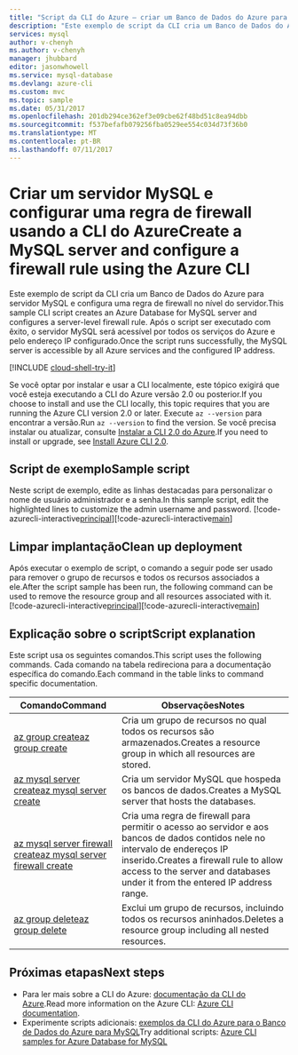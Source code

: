 ```yaml
---
title: "Script da CLI do Azure – criar um Banco de Dados do Azure para MySQL | Microsoft Docs"
description: "Este exemplo de script da CLI cria um Banco de Dados do Azure para servidor MySQL e configura uma regra de firewall no nível do servidor."
services: mysql
author: v-chenyh
ms.author: v-chenyh
manager: jhubbard
editor: jasonwhowell
ms.service: mysql-database
ms.devlang: azure-cli
ms.custom: mvc
ms.topic: sample
ms.date: 05/31/2017
ms.openlocfilehash: 201db294ce362ef3e09cbe62f48bd51c8ea94dbb
ms.sourcegitcommit: f537befafb079256fba0529ee554c034d73f36b0
ms.translationtype: MT
ms.contentlocale: pt-BR
ms.lasthandoff: 07/11/2017
---
```

# <a name="create-a-mysql-server-and-configure-a-firewall-rule-using-the-azure-cli"></a><span data-ttu-id="5534a-103">Criar um servidor MySQL e configurar uma regra de firewall usando a CLI do Azure</span><span class="sxs-lookup"><span data-stu-id="5534a-103">Create a MySQL server and configure a firewall rule using the Azure CLI</span></span>
<span data-ttu-id="5534a-104">Este exemplo de script da CLI cria um Banco de Dados do Azure para servidor MySQL e configura uma regra de firewall no nível do servidor.</span><span class="sxs-lookup"><span data-stu-id="5534a-104">This sample CLI script creates an Azure Database for MySQL server and configures a server-level firewall rule.</span></span> <span data-ttu-id="5534a-105">Após o script ser executado com êxito, o servidor MySQL será acessível por todos os serviços do Azure e pelo endereço IP configurado.</span><span class="sxs-lookup"><span data-stu-id="5534a-105">Once the script runs successfully, the MySQL server is accessible by all Azure services and the configured IP address.</span></span>

[!INCLUDE [cloud-shell-try-it](../../../includes/cloud-shell-try-it.md)]

<span data-ttu-id="5534a-106">Se você optar por instalar e usar a CLI localmente, este tópico exigirá que você esteja executando a CLI do Azure versão 2.0 ou posterior.</span><span class="sxs-lookup"><span data-stu-id="5534a-106">If you choose to install and use the CLI locally, this topic requires that you are running the Azure CLI version 2.0 or later.</span></span> <span data-ttu-id="5534a-107">Execute `az --version` para encontrar a versão.</span><span class="sxs-lookup"><span data-stu-id="5534a-107">Run `az --version` to find the version.</span></span> <span data-ttu-id="5534a-108">Se você precisa instalar ou atualizar, consulte [Instalar a CLI 2.0 do Azure]( /cli/azure/install-azure-cli).</span><span class="sxs-lookup"><span data-stu-id="5534a-108">If you need to install or upgrade, see [Install Azure CLI 2.0]( /cli/azure/install-azure-cli).</span></span> 

## <a name="sample-script"></a><span data-ttu-id="5534a-109">Script de exemplo</span><span class="sxs-lookup"><span data-stu-id="5534a-109">Sample script</span></span>
<span data-ttu-id="5534a-110">Neste script de exemplo, edite as linhas destacadas para personalizar o nome de usuário administrador e a senha.</span><span class="sxs-lookup"><span data-stu-id="5534a-110">In this sample script, edit the highlighted lines to customize the admin username and password.</span></span>
<span data-ttu-id="5534a-111">[!code-azurecli-interactive[principal](../../../cli_scripts/mysql/create-mysql-server-and-firewall-rule/create-mysql-server-and-firewall-rule.sh?highlight=15-16 "Criar um banco de dados do Azure para MySQL e a regra de firewall de nível de servidor.")]</span><span class="sxs-lookup"><span data-stu-id="5534a-111">[!code-azurecli-interactive[main](../../../cli_scripts/mysql/create-mysql-server-and-firewall-rule/create-mysql-server-and-firewall-rule.sh?highlight=15-16 "Create an Azure Database for MySQL, and server-level firewall rule.")]</span></span>

## <a name="clean-up-deployment"></a><span data-ttu-id="5534a-112">Limpar implantação</span><span class="sxs-lookup"><span data-stu-id="5534a-112">Clean up deployment</span></span>
<span data-ttu-id="5534a-113">Após executar o exemplo de script, o comando a seguir pode ser usado para remover o grupo de recursos e todos os recursos associados a ele.</span><span class="sxs-lookup"><span data-stu-id="5534a-113">After the script sample has been run, the following command can be used to remove the resource group and all resources associated with it.</span></span>
<span data-ttu-id="5534a-114">[!code-azurecli-interactive[principal](../../../cli_scripts/mysql/create-mysql-server-and-firewall-rule/delete-mysql.sh "Excluir o grupo de recursos.")]</span><span class="sxs-lookup"><span data-stu-id="5534a-114">[!code-azurecli-interactive[main](../../../cli_scripts/mysql/create-mysql-server-and-firewall-rule/delete-mysql.sh "Delete the resource group.")]</span></span>

## <a name="script-explanation"></a><span data-ttu-id="5534a-115">Explicação sobre o script</span><span class="sxs-lookup"><span data-stu-id="5534a-115">Script explanation</span></span>
<span data-ttu-id="5534a-116">Este script usa os seguintes comandos.</span><span class="sxs-lookup"><span data-stu-id="5534a-116">This script uses the following commands.</span></span> <span data-ttu-id="5534a-117">Cada comando na tabela redireciona para a documentação específica do comando.</span><span class="sxs-lookup"><span data-stu-id="5534a-117">Each command in the table links to command specific documentation.</span></span>

| <span data-ttu-id="5534a-118">**Comando**</span><span class="sxs-lookup"><span data-stu-id="5534a-118">**Command**</span></span> | <span data-ttu-id="5534a-119">**Observações**</span><span class="sxs-lookup"><span data-stu-id="5534a-119">**Notes**</span></span> |
|---|---|
| [<span data-ttu-id="5534a-120">az group create</span><span class="sxs-lookup"><span data-stu-id="5534a-120">az group create</span></span>](/cli/azure/group#create) | <span data-ttu-id="5534a-121">Cria um grupo de recursos no qual todos os recursos são armazenados.</span><span class="sxs-lookup"><span data-stu-id="5534a-121">Creates a resource group in which all resources are stored.</span></span> |
| [<span data-ttu-id="5534a-122">az mysql server create</span><span class="sxs-lookup"><span data-stu-id="5534a-122">az mysql server create</span></span>](/cli/azure/mysql/server#create) | <span data-ttu-id="5534a-123">Cria um servidor MySQL que hospeda os bancos de dados.</span><span class="sxs-lookup"><span data-stu-id="5534a-123">Creates a MySQL server that hosts the databases.</span></span> |
| [<span data-ttu-id="5534a-124">az mysql server firewall create</span><span class="sxs-lookup"><span data-stu-id="5534a-124">az mysql server firewall create</span></span>](/cli/azure/mysql/server/firewall-rule#create) | <span data-ttu-id="5534a-125">Cria uma regra de firewall para permitir o acesso ao servidor e aos bancos de dados contidos nele no intervalo de endereços IP inserido.</span><span class="sxs-lookup"><span data-stu-id="5534a-125">Creates a firewall rule to allow access to the server and databases under it from the entered IP address range.</span></span> |
| [<span data-ttu-id="5534a-126">az group delete</span><span class="sxs-lookup"><span data-stu-id="5534a-126">az group delete</span></span>](/cli/azure/group#delete) | <span data-ttu-id="5534a-127">Exclui um grupo de recursos, incluindo todos os recursos aninhados.</span><span class="sxs-lookup"><span data-stu-id="5534a-127">Deletes a resource group including all nested resources.</span></span> |

## <a name="next-steps"></a><span data-ttu-id="5534a-128">Próximas etapas</span><span class="sxs-lookup"><span data-stu-id="5534a-128">Next steps</span></span>
- <span data-ttu-id="5534a-129">Para ler mais sobre a CLI do Azure: [documentação da CLI do Azure](/cli/azure/overview).</span><span class="sxs-lookup"><span data-stu-id="5534a-129">Read more information on the Azure CLI: [Azure CLI documentation](/cli/azure/overview).</span></span>
- <span data-ttu-id="5534a-130">Experimente scripts adicionais: [exemplos da CLI do Azure para o Banco de Dados do Azure para MySQL](../sample-scripts-azure-cli.md)</span><span class="sxs-lookup"><span data-stu-id="5534a-130">Try additional scripts: [Azure CLI samples for Azure Database for MySQL](../sample-scripts-azure-cli.md)</span></span>
